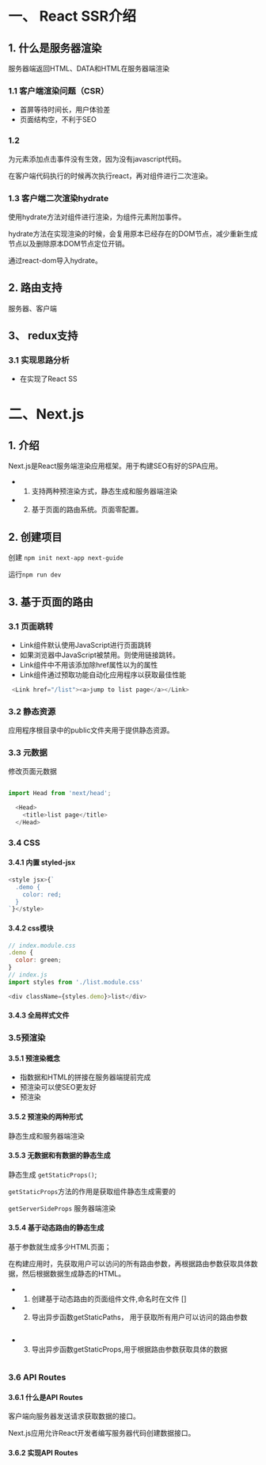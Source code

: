 # 一、 React SSR介绍
## 1. 什么是服务器渲染
服务器端返回HTML、DATA和HTML在服务器端渲染
### 1.1 客户端渲染问题（CSR）
- 首屏等待时间长，用户体验差
- 页面结构空，不利于SEO
### 1.2
为元素添加点击事件没有生效，因为没有javascript代码。

在客户端代码执行的时候再次执行react，再对组件进行二次渲染。
### 1.3 客户端二次渲染hydrate

使用hydrate方法对组件进行渲染，为组件元素附加事件。

hydrate方法在实现渲染的时候，会复用原本已经存在的DOM节点，减少重新生成节点以及删除原本DOM节点定位开销。

通过react-dom导入hydrate。


## 2. 路由支持
服务器、客户端
## 3、 redux支持
### 3.1 实现思路分析
- 在实现了React SS

# 二、Next.js
## 1. 介绍
Next.js是React服务端渲染应用框架。用于构建SEO有好的SPA应用。
- 1. 支持两种预渲染方式，静态生成和服务器端渲染
- 2. 基于页面的路由系统。页面零配置。
## 2. 创建项目
创建 `npm init next-app next-guide`

运行`npm run dev`

## 3. 基于页面的路由
### 3.1 页面跳转
- Link组件默认使用JavaScript进行页面跳转
- 如果浏览器中JavaScript被禁用。则使用链接跳转。
- Link组件中不用该添加除href属性以为的属性
- Link组件通过预取功能自动化应用程序以获取最佳性能
```JavaScript
 <Link href="/list"><a>jump to list page</a></Link>
```
### 3.2 静态资源
应用程序根目录中的public文件夹用于提供静态资源。
### 3.3 元数据
修改页面元数据
```JavaScript

import Head from 'next/head';

  <Head>
    <title>list page</title>
  </Head>
```

### 3.4 CSS
#### 3.4.1 内置 styled-jsx
```JavaScript
<style jsx>{`
  .demo {
    color: red;
  }
`}</style>
```

#### 3.4.2 css模块
```JavaScript
// index.module.css
.demo {
  color: green;
}
// index.js
import styles from './list.module.css'

<div className={styles.demo}>list</div>
```

#### 3.4.3 全局样式文件

### 3.5预渲染

#### 3.5.1 预渲染概念
- 指数据和HTML的拼接在服务器端提前完成
- 预渲染可以使SEO更友好
- 预渲染
#### 3.5.2 预渲染的两种形式
静态生成和服务器端渲染

#### 3.5.3 无数据和有数据的静态生成
静态生成 `getStaticProps()`;

`getStaticProps`方法的作用是获取组件静态生成需要的

`getServerSideProps` 服务器端渲染

#### 3.5.4 基于动态路由的静态生成
基于参数就生成多少HTML页面；


在构建应用时，先获取用户可以访问的所有路由参数，再根据路由参数获取具体数据，然后根据数据生成静态的HTML。

- 1. 创建基于动态路由的页面组件文件,命名时在文件 []
- 2. 导出异步函数getStaticPaths， 用于获取所有用户可以访问的路由参数
```JavaScript
```
- 3. 导出异步函数getStaticProps,用于根据路由参数获取具体的数据
```JavaScript
```

### 3.6 API Routes

#### 3.6.1 什么是API Routes
客户端向服务器发送请求获取数据的接口。


Next.js应用允许React开发者编写服务器代码创建数据接口。

#### 3.6.2 实现API Routes